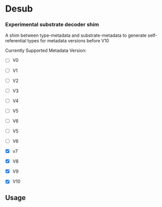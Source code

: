 # Desub

### Experimental substrate decoder shim

A shim between type-metadata and substrate-metadata to generate self-referential
types for metadata versions before V10


Currently Supported Metadata Version:
- [ ] V0
- [ ] V1
- [ ] V2
- [ ] V3 
- [ ] V4
- [ ] V5
- [ ] V6
- [ ] V5
- [ ] V6
- [x] v7
- [x] V8
- [x] V9
- [x] V10


## Usage

